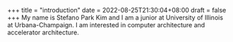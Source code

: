 +++
title =  "introduction"
date = 2022-08-25T21:30:04+08:00
draft = false
+++
My name is Stefano Park Kim and I am a junior at University of Illinois at Urbana-Champaign. I am interested in computer architecture and accelerator architecture. 

